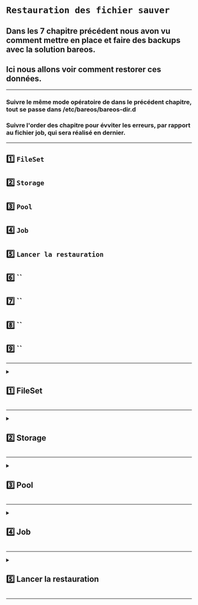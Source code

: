 
# `Restauration des fichier sauver`


## Dans les 7 chapitre précédent nous avon vu comment mettre en place et faire des backups avec la solution bareos.
## Ici nous allons voir comment restorer ces données.

---
### Suivre le même mode opératoire de dans le précédent chapitre, tout se passe dans /etc/bareos/bareos-dir.d
### Suivre l'order des chapitre pour évviter les erreurs, par rapport au fichier job, qui sera réalisé en dernier.

---

## 1️⃣ `FileSet`
## 2️⃣ `Storage`
## 3️⃣ `Pool`
## 4️⃣ `Job`
## 5️⃣ `Lancer la restauration`
## 6️⃣ ``
## 7️⃣ ``
## 8️⃣ ``
## 9️⃣ ``



---



<details>
<summary>
<h2>
1️⃣ FileSet 
</h2>
</summary>

### Ici le fichier sera créer pour récupérer les backups précédement fait
### Editer dans le dossier /etc/bareos/bareos-dir.d/fileset
   nano /etc/bareos/bareos-dir.d/fileset/restor1.conf

![image](https://github.com/user-attachments/assets/f47e18c1-881b-4e1b-9c50-587ace0f8cdd)

### La ligne  `File = mnt/backup/RAID1Vol-0005 # database dump` ,  correspond aux Backups.



</details>


---




<details>
<summary>
<h2>
2️⃣ Storage
</h2>
</summary>

### La ressource Stockage définit les deamon de stockage qui peuvent être utilisés par le director.
### Ici 192.168.0.173 et RAID1
### Editer dans le dossier /etc/bareos/bareos-dir.d/storage
   nano /etc/bareos/bareos-dir.d/storage/restorfile.conf
![image](https://github.com/user-attachments/assets/cda2ae02-ae14-4ba0-b62e-885b3106d81b)

</details>


---



<details>
<summary>
<h2>
3️⃣ Pool
</h2>
</summary>
 
### Ici le type d'action à réaliser.
### Editer dans le dossier /etc/bareos/bareos-dir.d/pool
         nano /etc/bareos/bareos-dir.d/pool/restop.conf
![image](https://github.com/user-attachments/assets/0e27356f-68a5-4028-af7d-05d5c09293c8)



</details>


---




<details>
<summary>
<h2>
4️⃣ Job
</h2>
</summary>

### Dans ce fichier l'action à réaliser
### Editer dans le dossier /etc/bareos/bareos-dir.d/job
      nano /etc/bareos/bareos-dir.d/job/restorwin.conf
![image](https://github.com/user-attachments/assets/5af5d17e-bfed-4572-87ae-93cafd63c3c3)

### Tester la config
      bareos-dir -t
      systemctl restart bareos-dir


</details>


---




<details>
<summary>
<h2>
5️⃣ Lancer la restauration
</h2>
</summary>

### Pour le test je retire le  dossier `testbareos` de la machine cliente. 

### Lancer la restauration
### Accéder à la console
      bconsole
### Lancer la restauration
      restore
### Ouvre le menu de restauration
### Je tape `1` pour lister les jobid.

![image](https://github.com/user-attachments/assets/47cf778f-b332-4303-acd5-92cc1695f765)

### Et c'est le numéro 13 qui nous intéresse.
### A ajuster en fonction des besoin, mais ici je souhaite restaurer les données les plus rescente de mon client
### Donc je choisi `5`
![image](https://github.com/user-attachments/assets/6bc1dc18-9d06-4d7f-aa11-6a4c3fe07317)

### j'entre dans un nouveau shell
![image](https://github.com/user-attachments/assets/8a7e1796-1467-48db-a175-3d1fae7cd5c5)

### Ici il s'agit de choisir la quantité de données à restaurer
### je choisi tout
      mark *
![image](https://github.com/user-attachments/assets/8738f6de-933b-4ebc-8910-4a6a94b38cb8)

### Une fois fini 
      done

### Choisir le client souhaité
![image](https://github.com/user-attachments/assets/7958311a-f20c-47ad-961f-d0a6753658fd)

### Une fois la tache réalisée, vériffication
      message
![image](https://github.com/user-attachments/assets/60512752-cf93-413b-910d-ede5c724622e)

### Retour du dossier chez le client
![image](https://github.com/user-attachments/assets/41d86b0f-b512-427f-b147-dc3227fcbb08)

</details>


---
